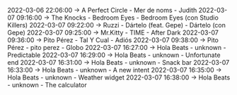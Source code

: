 2022-03-06 22:06:00 -> A Perfect Circle - Mer de noms - Judith
2022-03-07 09:16:00 -> The Knocks - Bedroom Eyes - Bedroom Eyes (con Studio Killers)
2022-03-07 09:22:00 -> Ruzzi - Dártelo (feat. Gepe) - Dártelo (con Gepe)
2022-03-07 09:25:00 -> Mr.Kitty - TIME - After Dark
2022-03-07 09:36:00 -> Pito Pérez - Tal Y Cual - Adiós
2022-03-07 09:38:00 -> Pito Pérez - pito perez - Globo
2022-03-07 16:27:00 -> Hola Beats - unknown - Predictable
2022-03-07 16:29:00 -> Hola Beats - unknown - Unfortunate end
2022-03-07 16:31:00 -> Hola Beats - unknown - Snack bar
2022-03-07 16:33:00 -> Hola Beats - unknown - A new intent
2022-03-07 16:35:00 -> Hola Beats - unknown - Weather widget
2022-03-07 16:38:00 -> Hola Beats - unknown - The calculator
